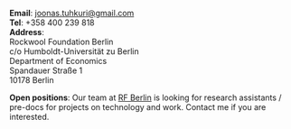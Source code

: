 __Email__: [joonas.tuhkuri@gmail.com](mailto:joonas.tuhkuri@gmail.com)  
__Tel__: +358 400 239 818  
__Address__:  
Rockwool Foundation Berlin  
c/o Humboldt-Universität zu Berlin  
Department of Economics  
Spandauer Straße 1  
10178 Berlin

__Open positions__: Our team at [RF Berlin](https://www.rfberlin.com/) is looking for research assistants / pre-docs for projects on technology and work. Contact me if you are interested.

